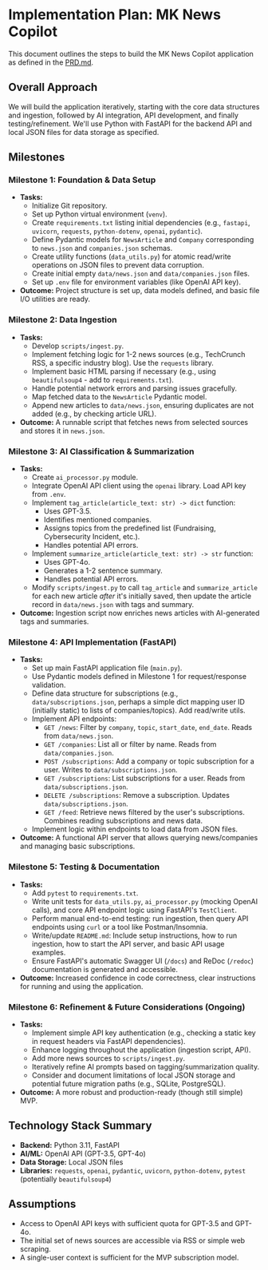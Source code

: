 # Implementation Plan: MK News Copilot

This document outlines the steps to build the MK News Copilot application as defined in the [PRD.md](PRD.md).

## Overall Approach

We will build the application iteratively, starting with the core data structures and ingestion, followed by AI integration, API development, and finally testing/refinement. We'll use Python with FastAPI for the backend API and local JSON files for data storage as specified.

## Milestones

### Milestone 1: Foundation & Data Setup

*   **Tasks:**
    *   Initialize Git repository.
    *   Set up Python virtual environment (`venv`).
    *   Create `requirements.txt` listing initial dependencies (e.g., `fastapi`, `uvicorn`, `requests`, `python-dotenv`, `openai`, `pydantic`).
    *   Define Pydantic models for `NewsArticle` and `Company` corresponding to `news.json` and `companies.json` schemas.
    *   Create utility functions (`data_utils.py`) for atomic read/write operations on JSON files to prevent data corruption.
    *   Create initial empty `data/news.json` and `data/companies.json` files.
    *   Set up `.env` file for environment variables (like OpenAI API key).
*   **Outcome:** Project structure is set up, data models defined, and basic file I/O utilities are ready.

### Milestone 2: Data Ingestion

*   **Tasks:**
    *   Develop `scripts/ingest.py`.
    *   Implement fetching logic for 1-2 news sources (e.g., TechCrunch RSS, a specific industry blog). Use the `requests` library.
    *   Implement basic HTML parsing if necessary (e.g., using `beautifulsoup4` - add to `requirements.txt`).
    *   Handle potential network errors and parsing issues gracefully.
    *   Map fetched data to the `NewsArticle` Pydantic model.
    *   Append new articles to `data/news.json`, ensuring duplicates are not added (e.g., by checking article URL).
*   **Outcome:** A runnable script that fetches news from selected sources and stores it in `news.json`.

### Milestone 3: AI Classification & Summarization

*   **Tasks:**
    *   Create `ai_processor.py` module.
    *   Integrate OpenAI API client using the `openai` library. Load API key from `.env`.
    *   Implement `tag_article(article_text: str) -> dict` function:
        *   Uses GPT-3.5.
        *   Identifies mentioned companies.
        *   Assigns topics from the predefined list (Fundraising, Cybersecurity Incident, etc.).
        *   Handles potential API errors.
    *   Implement `summarize_article(article_text: str) -> str` function:
        *   Uses GPT-4o.
        *   Generates a 1-2 sentence summary.
        *   Handles potential API errors.
    *   Modify `scripts/ingest.py` to call `tag_article` and `summarize_article` for each new article *after* it's initially saved, then update the article record in `data/news.json` with tags and summary.
*   **Outcome:** Ingestion script now enriches news articles with AI-generated tags and summaries.

### Milestone 4: API Implementation (FastAPI)

*   **Tasks:**
    *   Set up main FastAPI application file (`main.py`).
    *   Use Pydantic models defined in Milestone 1 for request/response validation.
    *   Define data structure for subscriptions (e.g., `data/subscriptions.json`, perhaps a simple dict mapping user ID (initially static) to lists of companies/topics). Add read/write utils.
    *   Implement API endpoints:
        *   `GET /news`: Filter by `company`, `topic`, `start_date`, `end_date`. Reads from `data/news.json`.
        *   `GET /companies`: List all or filter by name. Reads from `data/companies.json`.
        *   `POST /subscriptions`: Add a company or topic subscription for a user. Writes to `data/subscriptions.json`.
        *   `GET /subscriptions`: List subscriptions for a user. Reads from `data/subscriptions.json`.
        *   `DELETE /subscriptions`: Remove a subscription. Updates `data/subscriptions.json`.
        *   `GET /feed`: Retrieve news filtered by the user's subscriptions. Combines reading subscriptions and news data.
    *   Implement logic within endpoints to load data from JSON files.
*   **Outcome:** A functional API server that allows querying news/companies and managing basic subscriptions.

### Milestone 5: Testing & Documentation

*   **Tasks:**
    *   Add `pytest` to `requirements.txt`.
    *   Write unit tests for `data_utils.py`, `ai_processor.py` (mocking OpenAI calls), and core API endpoint logic using FastAPI's `TestClient`.
    *   Perform manual end-to-end testing: run ingestion, then query API endpoints using `curl` or a tool like Postman/Insomnia.
    *   Write/update `README.md`: Include setup instructions, how to run ingestion, how to start the API server, and basic API usage examples.
    *   Ensure FastAPI's automatic Swagger UI (`/docs`) and ReDoc (`/redoc`) documentation is generated and accessible.
*   **Outcome:** Increased confidence in code correctness, clear instructions for running and using the application.

### Milestone 6: Refinement & Future Considerations (Ongoing)

*   **Tasks:**
    *   Implement simple API key authentication (e.g., checking a static key in request headers via FastAPI dependencies).
    *   Enhance logging throughout the application (ingestion script, API).
    *   Add more news sources to `scripts/ingest.py`.
    *   Iteratively refine AI prompts based on tagging/summarization quality.
    *   Consider and document limitations of local JSON storage and potential future migration paths (e.g., SQLite, PostgreSQL).
*   **Outcome:** A more robust and production-ready (though still simple) MVP.

## Technology Stack Summary

*   **Backend:** Python 3.11, FastAPI
*   **AI/ML:** OpenAI API (GPT-3.5, GPT-4o)
*   **Data Storage:** Local JSON files
*   **Libraries:** `requests`, `openai`, `pydantic`, `uvicorn`, `python-dotenv`, `pytest` (potentially `beautifulsoup4`)

## Assumptions

*   Access to OpenAI API keys with sufficient quota for GPT-3.5 and GPT-4o.
*   The initial set of news sources are accessible via RSS or simple web scraping.
*   A single-user context is sufficient for the MVP subscription model.